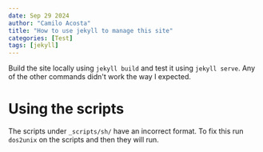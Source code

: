```yaml
---
date: Sep 29 2024
author: "Camilo Acosta"
title: "How to use jekyll to manage this site"
categories: [Test]
tags: [jekyll]
---
```


Build the site locally using `jekyll build` and test it using `jekyll serve`.
Any of the other commands didn't work the way I expected. 

# Using the scripts

The scripts under `_scripts/sh/` have an incorrect format. To fix this run `dos2unix` on the scripts and then they will run.